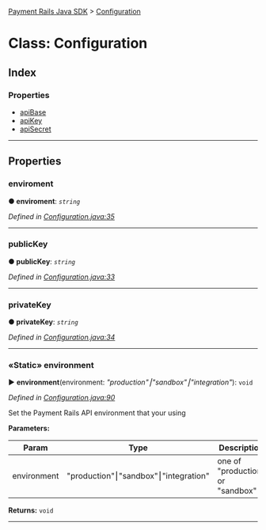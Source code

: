 [Payment Rails Java SDK](../README.md) > [Configuration](../classes/Configuration.md)

# Class: Configuration

## Index

### Properties

* [apiBase](Configuration.md#apibase)
* [apiKey](Configuration.md#apikey)
* [apiSecret](Configuration.md#apisecret)

---

## Properties

<a id="enviroment"></a>

### enviroment

**●  enviroment**:  *`string`*

*Defined in [Configuration.java:35](https://github.com/PaymentRails/java-sdk/tree/master/src/main/java/ca/paymentrails/paymentrails/Configuration.java#L35)*

---

<a id="publicKey"></a>

### publicKey

**●  publicKey**:  *`string`*

*Defined in [Configuration.java:33](https://github.com/PaymentRails/java-sdk/tree/master/src/main/java/ca/paymentrails/paymentrails/Configuration.java#L33)*

---

<a id="privateKey"></a>

### privateKey

**●  privateKey**:  *`string`*

*Defined in [Configuration.java:34](https://github.com/PaymentRails/java-sdk/tree/master/src/main/java/ca/paymentrails/paymentrails/Configuration.java#L34)*

---

<a id="environment"></a>

### «Static» environment

► **environment**(environment: *"production"⎮"sandbox"⎮"integration"*): `void`

*Defined in [Configuration.java:90](https://github.com/PaymentRails/java-sdk/tree/master/src/main/java/ca/paymentrails/paymentrails/Configuration.java#L90)*

Set the Payment Rails API environment that your using

**Parameters:**

| Param | Type | Description |
| ------ | ------ | ------ |
| environment | "production"⎮"sandbox"⎮"integration"   |  one of "production" or "sandbox" |

**Returns:** `void`

---